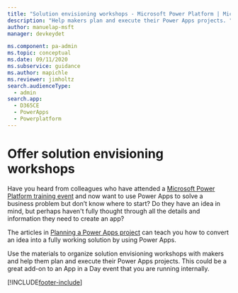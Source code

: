 ```yaml
---
title: "Solution envisioning workshops - Microsoft Power Platform | MicrosoftDocs"
description: "Help makers plan and execute their Power Apps projects. "
author: manuelap-msft
manager: devkeydet

ms.component: pa-admin
ms.topic: conceptual
ms.date: 09/11/2020
ms.subservice: guidance
ms.author: mapichle
ms.reviewer: jimholtz
search.audienceType: 
  - admin
search.app: 
  - D365CE
  - PowerApps
  - Powerplatform
---
```

# Offer solution envisioning workshops

Have you heard from colleagues who have attended a [Microsoft Power Platform training event](in-a-day.md) and now want to use Power Apps to solve a business problem but don’t know where to start? Do they have an idea in mind, but perhaps haven't fully thought through all the details and information they need to create an app?

The articles in [Planning a Power Apps project](/powerapps/guidance/planning/introduction) can teach you how to convert an idea into a fully working solution by using Power Apps.

Use the materials to organize solution envisioning workshops with makers and help them plan and execute their Power Apps projects. This could be a great add-on to an App in a Day event that you are running internally.


[!INCLUDE[footer-include](../../includes/footer-banner.md)]